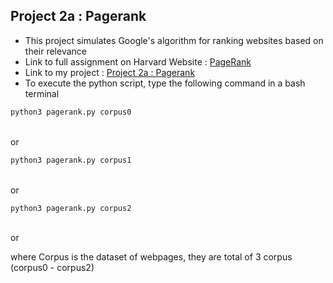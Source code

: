 ## Project 2a : Pagerank
- This project simulates Google's algorithm for ranking websites based on their relevance <br/>
- Link to full assignment on Harvard Website : [PageRank](https://cs50.harvard.edu/ai/2020/projects/2/pagerank/) <br/>
- Link to my project : [Project 2a : Pagerank](https://github.com/Lim-Calculus/Project-CS50AI/tree/main/Week%202%20:%20Uncertainty/Project%202a%20:%20Pagerank) <br/>
- To execute the python script, type the following command in a bash terminal

```bash
python3 pagerank.py corpus0
```
<br/> or <br/>

```bash
python3 pagerank.py corpus1
```
<br/> or <br/>

```bash
python3 pagerank.py corpus2
```
<br/> or <br/>

where Corpus is the dataset of webpages, they are total of 3 corpus (corpus0 - corpus2)


